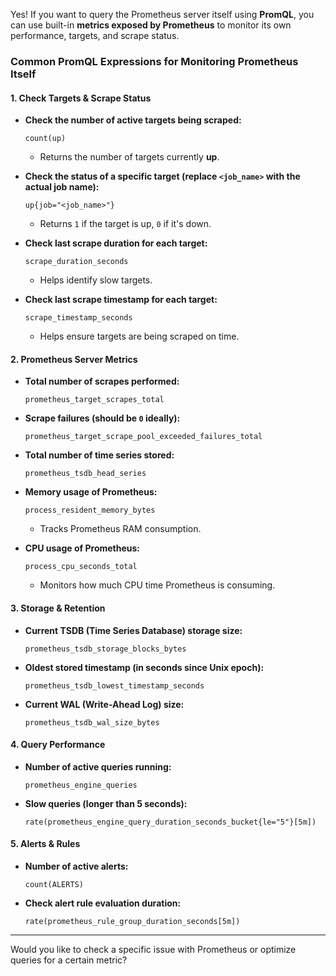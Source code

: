 Yes! If you want to query the Prometheus server itself using **PromQL**, you can use built-in **metrics exposed by Prometheus** to monitor its own performance, targets, and scrape status.

### Common PromQL Expressions for Monitoring Prometheus Itself

#### **1. Check Targets & Scrape Status**
- **Check the number of active targets being scraped:**
  ```promql
  count(up)
  ```
  - Returns the number of targets currently **up**.

- **Check the status of a specific target (replace `<job_name>` with the actual job name):**
  ```promql
  up{job="<job_name>"}
  ```
  - Returns `1` if the target is up, `0` if it's down.

- **Check last scrape duration for each target:**
  ```promql
  scrape_duration_seconds
  ```
  - Helps identify slow targets.

- **Check last scrape timestamp for each target:**
  ```promql
  scrape_timestamp_seconds
  ```
  - Helps ensure targets are being scraped on time.

#### **2. Prometheus Server Metrics**
- **Total number of scrapes performed:**
  ```promql
  prometheus_target_scrapes_total
  ```

- **Scrape failures (should be `0` ideally):**
  ```promql
  prometheus_target_scrape_pool_exceeded_failures_total
  ```

- **Total number of time series stored:**
  ```promql
  prometheus_tsdb_head_series
  ```

- **Memory usage of Prometheus:**
  ```promql
  process_resident_memory_bytes
  ```
  - Tracks Prometheus RAM consumption.

- **CPU usage of Prometheus:**
  ```promql
  process_cpu_seconds_total
  ```
  - Monitors how much CPU time Prometheus is consuming.

#### **3. Storage & Retention**
- **Current TSDB (Time Series Database) storage size:**
  ```promql
  prometheus_tsdb_storage_blocks_bytes
  ```

- **Oldest stored timestamp (in seconds since Unix epoch):**
  ```promql
  prometheus_tsdb_lowest_timestamp_seconds
  ```

- **Current WAL (Write-Ahead Log) size:**
  ```promql
  prometheus_tsdb_wal_size_bytes
  ```

#### **4. Query Performance**
- **Number of active queries running:**
  ```promql
  prometheus_engine_queries
  ```

- **Slow queries (longer than 5 seconds):**
  ```promql
  rate(prometheus_engine_query_duration_seconds_bucket{le="5"}[5m])
  ```

#### **5. Alerts & Rules**
- **Number of active alerts:**
  ```promql
  count(ALERTS)
  ```

- **Check alert rule evaluation duration:**
  ```promql
  rate(prometheus_rule_group_duration_seconds[5m])
  ```

---

Would you like to check a specific issue with Prometheus or optimize queries for a certain metric?